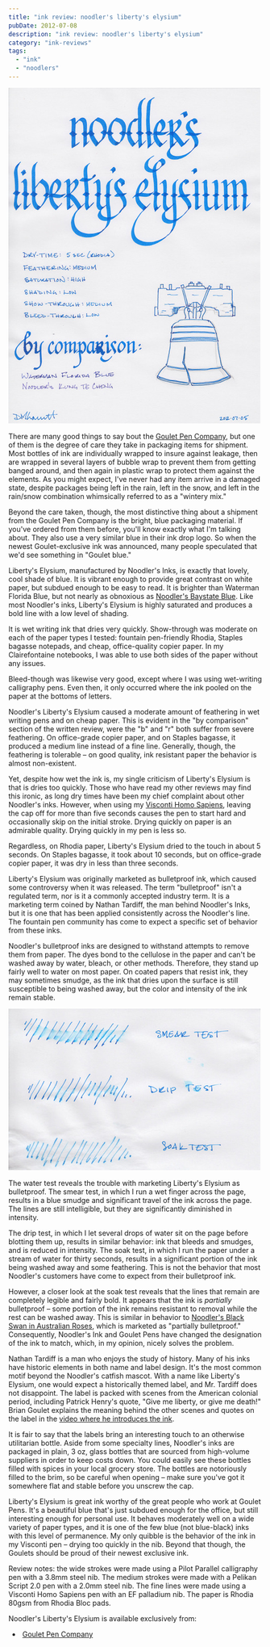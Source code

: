 ```yaml
---
title: "ink review: noodler's liberty's elysium"
pubDate: 2012-07-08
description: "ink review: noodler's liberty's elysium"
category: "ink-reviews"
tags:
  - "ink"
  - "noodlers"
---
```


![Noodler's Liberty's Elysium](exemplar.jpeg)

There are many good things to say bout the [Goulet Pen Company](http://www.gouletpens.com/), but one of them is the degree of care they take in packaging items for shipment. Most bottles of ink are individually wrapped to insure against leakage, then are wrapped in several layers of bubble wrap to prevent them from getting banged around, and then again in plastic wrap to protect them against the elements. As you might expect, I've never had any item arrive in a damaged state, despite packages being left in the rain, left in the snow, and left in the rain/snow combination whimsically referred to as a "wintery mix."

Beyond the care taken, though, the most distinctive thing about a shipment from the Goulet Pen Company is the bright, blue packaging material. If you've ordered from them before, you'll know exactly what I'm talking about. They also use a very similar blue in their ink drop logo. So when the newest Goulet-exclusive ink was announced, many people speculated that we'd see something in "Goulet blue."

Liberty's Elysium, manufactured by Noodler's Inks, is exactly that lovely, cool shade of blue. It is vibrant enough to provide great contrast on white paper, but subdued enough to be easy to read. It is brighter than Waterman Florida Blue, but not nearly as obnoxious as [Noodler's Baystate Blue](/blog/2011/2/22/ink-review-noodlers-baystate-blue/). Like most Noodler's inks, Liberty's Elysium is highly saturated and produces a bold line with a low level of shading.

It is wet writing ink that dries very quickly. Show-through was moderate on each of the paper types I tested: fountain pen-friendly Rhodia, Staples bagasse notepads, and cheap, office-quality copier paper. In my Clairefontaine notebooks, I was able to use both sides of the paper without any issues.

Bleed-though was likewise very good, except where I was using wet-writing calligraphy pens. Even then, it only occurred where the ink pooled on the paper at the bottoms of letters.

Noodler's Liberty's Elysium caused a moderate amount of feathering in wet writing pens and on cheap paper. This is evident in the "by comparison" section of the written review, were the "b" and "r" both suffer from severe feathering. On office-grade copier paper, and on Staples bagasse, it produced a medium line instead of a fine line. Generally, though, the feathering is tolerable – on good quality, ink resistant paper the behavior is almost non-existent.

Yet, despite how wet the ink is, my single criticism of Liberty's Elysium is that is dries too quickly. Those who have read my other reviews may find this ironic, as long dry times have been my chief complaint about other Noodler's inks. However, when using my [Visconti Homo Sapiens](/blog/2011/11/20/pen-review-visconti-homo-sapiens/), leaving the cap off for more than five seconds causes the pen to start hard and occasionally skip on the initial stroke. Drying quickly on paper is an admirable quality. Drying quickly in my pen is less so.

Regardless, on Rhodia paper, Liberty's Elysium dried to the touch in about 5 seconds. On Staples bagasse, it took about 10 seconds, but on office-grade copier paper, it was dry in less than three seconds.

Liberty's Elysium was originally marketed as bulletproof ink, which caused some controversy when it was released. The term "bulletproof" isn't a regulated term, nor is it a commonly accepted industry term. It is a marketing term coined by Nathan Tardiff, the man behind Noodler's Inks, but it is one that has been applied consistently across the Noodler's line. The fountain pen community has come to expect a specific set of behavior from these inks.

Noodler's bulletproof inks are designed to withstand attempts to remove them from paper. The dyes bond to the cellulose in the paper and can't be washed away by water, bleach, or other methods. Therefore, they stand up fairly well to water on most paper. On coated papers that resist ink, they may sometimes smudge, as the ink that dries upon the surface is still susceptible to being washed away, but the color and intensity of the ink remain stable.

![Water Test](durability.jpg)

The water test reveals the trouble with marketing Liberty's Elysium as bulletproof. The smear test, in which I run a wet finger across the page, results in a blue smudge and significant travel of the ink across the page. The lines are still intelligible, but they are significantly diminished in intensity.

The drip test, in which I let several drops of water sit on the page before blotting them up, results in similar behavior: ink that bleeds and smudges, and is reduced in intensity. The soak test, in which I run the paper under a stream of water for thirty seconds, results in a significant portion of the ink being washed away and some feathering. This is not the behavior that most Noodler's customers have come to expect from their bulletproof ink.

However, a closer look at the soak test reveals that the lines that remain are completely legible and fairly bold. It appears that the ink is _partially_ bulletproof – some portion of the ink remains resistant to removal while the rest can be washed away. This is similar in behavior to [Noodler's Black Swan in Australian Roses](/blog/2010/11/30/ink-review-noodlers-black-swan-in-australian-roses/), which is marketed as "partially bulletproof." Consequently, Noodler's Ink and Goulet Pens have changed the designation of the ink to match, which, in my opinion, nicely solves the problem.

Nathan Tardiff is a man who enjoys the study of history. Many of his inks have historic elements in both name and label design. It's the most common motif beyond the Noodler's catfish mascot. With a name like Liberty's Elysium, one would expect a historically themed label, and Mr. Tardiff does not disappoint. The label is packed with scenes from the American colonial period, including Patrick Henry's quote, "Give me liberty, or give me death!" Brian Goulet explains the meaning behind the other scenes and quotes on the label in the [video where he introduces the ink](http://youtu.be/M7wDRicGxvo).

It is fair to say that the labels bring an interesting touch to an otherwise utilitarian bottle. Aside from some specialty lines, Noodler's inks are packaged in plain, 3 oz, glass bottles that are sourced from high-volume suppliers in order to keep costs down. You could easily see these bottles filled with spices in your local grocery store. The bottles are notoriously filled to the brim, so be careful when opening – make sure you've got it somewhere flat and stable before you unscrew the cap.

Liberty's Elysium is great ink worthy of the great people who work at Goulet Pens. It's a beautiful blue that's just subdued enough for the office, but still interesting enough for personal use. It behaves moderately well on a wide variety of paper types, and it is one of the few blue (not blue-black) inks with this level of permanence. My only quibble is the behavior of the ink in my Visconti pen – drying too quickly in the nib. Beyond that though, the Goulets should be proud of their newest exclusive ink.

Review notes: the wide strokes were made using a Pilot Parallel calligraphy pen with a 3.8mm steel nib. The medium strokes were made with a Pelikan Script 2.0 pen with a 2.0mm steel nib. The fine lines were made using a Visconti Homo Sapiens pen with an EF palladium nib. The paper is Rhodia 80gsm from Rhodia Bloc pads.

Noodler's Liberty's Elysium is available exclusively from:

-  [Goulet Pen Company](http://www.gouletpens.com/Noodlers_Ink_Libertys_Elysium_p/n20001.htm)
